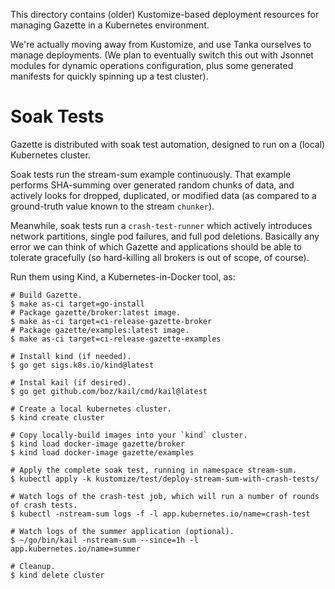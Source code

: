 
This directory contains (older) Kustomize-based deployment
resources for managing Gazette in a Kubernetes environment.

We're actually moving away from Kustomize, and use Tanka ourselves to manage deployments.
(We plan to eventually switch this out with Jsonnet modules for dynamic operations
configuration, plus some generated manifests for quickly spinning up a test cluster).

Soak Tests
==========

Gazette is distributed with soak test automation, designed to run on a (local) Kubernetes cluster.

Soak tests run the stream-sum example continuously.
That example performs SHA-summing over generated random chunks of data,
and actively looks for dropped, duplicated, or modified data
(as compared to a ground-truth value known to the stream `chunker`).

Meanwhile, soak tests run a `crash-test-runner` which actively introduces
network partitions, single pod failures, and full pod deletions. Basically
any error we can think of which Gazette and applications should be able to
tolerate gracefully (so hard-killing all brokers is out of scope, of course).

Run them using Kind, a Kubernetes-in-Docker tool, as:

```console
# Build Gazette.
$ make as-ci target=go-install
# Package gazette/broker:latest image.
$ make as-ci target=ci-release-gazette-broker
# Package gazette/examples:latest image.
$ make as-ci target=ci-release-gazette-examples

# Install kind (if needed).
$ go get sigs.k8s.io/kind@latest

# Instal kail (if desired).
$ go get github.com/boz/kail/cmd/kail@latest

# Create a local kubernetes cluster.
$ kind create cluster

# Copy locally-build images into your `kind` cluster.
$ kind load docker-image gazette/broker
$ kind load docker-image gazette/examples

# Apply the complete soak test, running in namespace stream-sum.
$ kubectl apply -k kustomize/test/deploy-stream-sum-with-crash-tests/

# Watch logs of the crash-test job, which will run a number of rounds of crash tests.
$ kubectl -nstream-sum logs -f -l app.kubernetes.io/name=crash-test

# Watch logs of the summer application (optional).
$ ~/go/bin/kail -nstream-sum --since=1h -l app.kubernetes.io/name=summer

# Cleanup.
$ kind delete cluster
```